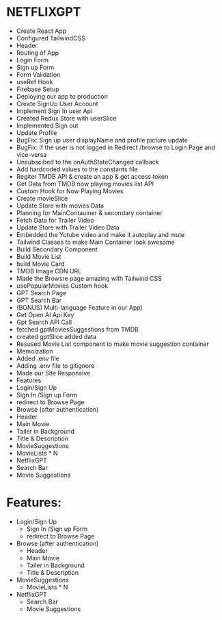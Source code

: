 
# NETFLIXGPT

* Create React App
* Configured TailwindCSS
* Header
* Routing of App
* Login Form
* Sign up Form
* Form Validation
* useRef Hook
* Firebase Setup
* Deploying our app to production
* Create SignUp User Account
* Implement Sign In user Api
* Created Redux Store with userSlice
* Implemented Sign out
* Update Profile
* BugFix: Sign up user displayName and profile picture update
* BugFix: if the user is not logged in Redirect /browse to Login Page and vice-versa
* Unsubscibed to the onAuthStateChanged callback
* Add hardcoded values to the constants file
* Regiter TMDB API & create an app & get access token
* Get Data from TMDB now playing movies list API
* Custom Hook for Now Playing Movies
* Create movieSlice
* Update Store with movies Data
* Planning for MainContauiner & secondary container
* Fetch Data for Trailer Video
* Update Store with Trailer Video Data
* Embedded the Yotube video and make it autoplay and mute
* Tailwind Classes to make Main Container look awesome
* Build Secondary Component
* Build Movie List
* build Movie Card
* TMDB Image CDN URL
* Made the Browsre page amazing with Tailwind CSS
* usePopularMovies Custom hook
* GPT Search Page
* GPT Search Bar
* (BONUS) Multi-language Feature in our App)
* Get Open AI Api Key
* Gpt Search API Call
* fetched gptMoviesSuggestions from TMDB
* created gptSlice added data
* Resused Movie List component to make movie suggestion container
* Memoization
* Added .env file
* Adding .env file to gitignore
* Made our Site Responsive
* Features
* Login/Sign Up
* Sign In /Sign up Form
* redirect to Browse Page
* Browse (after authentication)
* Header
* Main Movie
* Tailer in Background
* Title & Description
* MovieSuggestions
* MovieLists * N
* NetflixGPT
* Search Bar
* Movie Suggestions


# Features:
* Login/Sign Up
    * Sign In /Sign up Form
    * redirect to Browse Page
* Browse (after authentication)
    * Header
    * Main Movie
    * Tailer in Background
    * Title & Description
* MovieSuggestions
   * MovieLists * N
* NetflixGPT
   * Search Bar
   * Movie Suggestions
